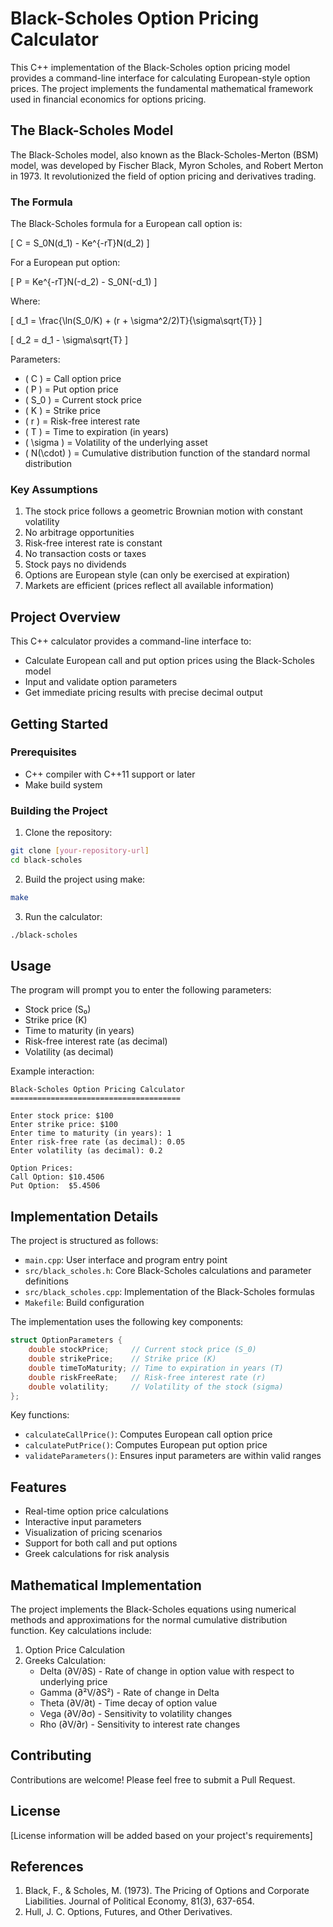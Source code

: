 # Black-Scholes Option Pricing Calculator

This C++ implementation of the Black-Scholes option pricing model provides a command-line interface for calculating European-style option prices. The project implements the fundamental mathematical framework used in financial economics for options pricing.

## The Black-Scholes Model

The Black-Scholes model, also known as the Black-Scholes-Merton (BSM) model, was developed by Fischer Black, Myron Scholes, and Robert Merton in 1973. It revolutionized the field of option pricing and derivatives trading.

### The Formula

The Black-Scholes formula for a European call option is:

\[ C = S_0N(d_1) - Ke^{-rT}N(d_2) \]

For a European put option:

\[ P = Ke^{-rT}N(-d_2) - S_0N(-d_1) \]

Where:

\[ d_1 = \frac{\ln(S_0/K) + (r + \sigma^2/2)T}{\sigma\sqrt{T}} \]

\[ d_2 = d_1 - \sigma\sqrt{T} \]

Parameters:

- \( C \) = Call option price
- \( P \) = Put option price
- \( S_0 \) = Current stock price
- \( K \) = Strike price
- \( r \) = Risk-free interest rate
- \( T \) = Time to expiration (in years)
- \( \sigma \) = Volatility of the underlying asset
- \( N(\cdot) \) = Cumulative distribution function of the standard normal distribution

### Key Assumptions

1. The stock price follows a geometric Brownian motion with constant volatility
2. No arbitrage opportunities
3. Risk-free interest rate is constant
4. No transaction costs or taxes
5. Stock pays no dividends
6. Options are European style (can only be exercised at expiration)
7. Markets are efficient (prices reflect all available information)

## Project Overview

This C++ calculator provides a command-line interface to:

- Calculate European call and put option prices using the Black-Scholes model
- Input and validate option parameters
- Get immediate pricing results with precise decimal output

## Getting Started

### Prerequisites

- C++ compiler with C++11 support or later
- Make build system

### Building the Project

1. Clone the repository:

```bash
git clone [your-repository-url]
cd black-scholes
```

2. Build the project using make:

```bash
make
```

3. Run the calculator:

```bash
./black-scholes
```

## Usage

The program will prompt you to enter the following parameters:

- Stock price (S₀)
- Strike price (K)
- Time to maturity (in years)
- Risk-free interest rate (as decimal)
- Volatility (as decimal)

Example interaction:

```
Black-Scholes Option Pricing Calculator
======================================

Enter stock price: $100
Enter strike price: $100
Enter time to maturity (in years): 1
Enter risk-free rate (as decimal): 0.05
Enter volatility (as decimal): 0.2

Option Prices:
Call Option: $10.4506
Put Option:  $5.4506
```

## Implementation Details

The project is structured as follows:

- `main.cpp`: User interface and program entry point
- `src/black_scholes.h`: Core Black-Scholes calculations and parameter definitions
- `src/black_scholes.cpp`: Implementation of the Black-Scholes formulas
- `Makefile`: Build configuration

The implementation uses the following key components:

```cpp
struct OptionParameters {
    double stockPrice;     // Current stock price (S_0)
    double strikePrice;    // Strike price (K)
    double timeToMaturity; // Time to expiration in years (T)
    double riskFreeRate;   // Risk-free interest rate (r)
    double volatility;     // Volatility of the stock (sigma)
};
```

Key functions:

- `calculateCallPrice()`: Computes European call option price
- `calculatePutPrice()`: Computes European put option price
- `validateParameters()`: Ensures input parameters are within valid ranges

## Features

- Real-time option price calculations
- Interactive input parameters
- Visualization of pricing scenarios
- Support for both call and put options
- Greek calculations for risk analysis

## Mathematical Implementation

The project implements the Black-Scholes equations using numerical methods and approximations for the normal cumulative distribution function. Key calculations include:

1. Option Price Calculation
2. Greeks Calculation:
   - Delta (∂V/∂S) - Rate of change in option value with respect to underlying price
   - Gamma (∂²V/∂S²) - Rate of change in Delta
   - Theta (∂V/∂t) - Time decay of option value
   - Vega (∂V/∂σ) - Sensitivity to volatility changes
   - Rho (∂V/∂r) - Sensitivity to interest rate changes

## Contributing

Contributions are welcome! Please feel free to submit a Pull Request.

## License

[License information will be added based on your project's requirements]

## References

1. Black, F., & Scholes, M. (1973). The Pricing of Options and Corporate Liabilities. Journal of Political Economy, 81(3), 637-654.
2. Hull, J. C. Options, Futures, and Other Derivatives.
